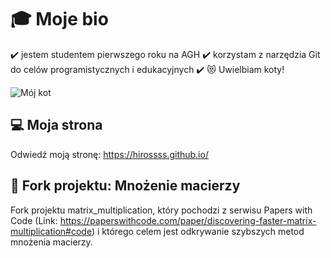 # :mortar_board: Moje bio
:heavy_check_mark: jestem studentem pierwszego roku na AGH
:heavy_check_mark: korzystam z narzędzia Git do celów programistycznych i edukacyjnych
:heavy_check_mark: :heart_eyes_cat: Uwielbiam koty!

![Mój kot](https://tueuropa.pl/uploads/articles_files/2021/11/05/6e7f9516-1948-d9e8-ca22-00007380aca5.jpg)

## :computer: Moja strona
Odwiedź moją stronę: https://hirossss.github.io/



## :wrench: Fork projektu: Mnożenie macierzy
Fork projektu matrix_multiplication, który pochodzi z serwisu Papers with Code (Link: https://paperswithcode.com/paper/discovering-faster-matrix-multiplication#code) i którego celem jest odkrywanie szybszych metod mnożenia macierzy.

